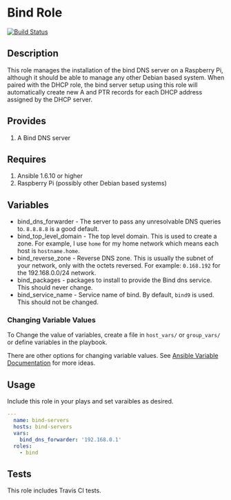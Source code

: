 # Bind Role

[![Build
Status](https://travis-ci.org/dbryant4/ansible-role-bind.svg?branch=master)](https://travis-ci.org/dbryant4/ansible-role-bind)

## Description

This role manages the installation of the bind DNS server on a Raspberry Pi, although it
should be able to manage any other Debian based system. When paired with the DHCP role, the bind server setup using this role will automatically create new A and PTR records for each DHCP address assigned by the DHCP server.


## Provides

1. A Bind DNS server

## Requires

1. Ansible 1.6.10 or higher
2. Raspberry Pi (possibly other Debian based systems)

## Variables

- bind_dns_forwarder - The server to pass any unresolvable DNS queries to. `8.8.8.8` is a good default.
- bind_top_level_domain - The top level domain. This is used to create a zone. For example, I use `home` for my home network which means each host is `hostname.home`.
- bind_reverse_zone - Reverse DNS zone. This is usually the subnet of your network, only with the octets reversed. For example: `0.168.192` for the 192.168.0.0/24 network.
- bind_packages - packages to install to provide the Bind dns service. This should never change.
- bind_service_name - Service name of bind. By default, `bind9` is used. This should not be changed.

### Changing Variable Values

To Change the value of variables, create a file in `host_vars/` or `group_vars/` or define variables in the playbook.

There are other options for changing variable values. See [Ansible
Variable
Documentation](http://docs.ansible.com/playbooks_variables.html) for
more ideas.

## Usage

Include this role in your plays and set varaibles as desired.

```yaml
---
  name: bind-servers
  hosts: bind-servers
  vars:
  	bind_dns_forwarder: '192.168.0.1'
  roles:
    - bind
```

## Tests
This role includes Travis CI tests.
